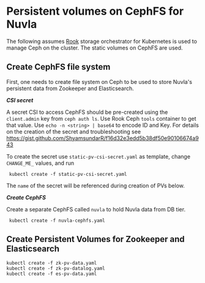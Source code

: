 # Persistent volumes on CephFS for Nuvla

The following assumes [Rook](https://rook.io) storage orchestrator for
Kubernetes is used to manage Ceph on the cluster. The static volumes on CephFS
are used.

## Create CephFS file system

First, one needs to create file system on Ceph to be used to store Nuvla's
persistent data from Zookeeper and Elasticsearch.

***CSI secret***

A secret CSI to access CephFS should be pre-created using the `client.admin` key
from `ceph auth ls`. Use Rook Ceph `tools` container to get that value. Use
`echo -n <string> | base64` to encode ID and Key. For details on the creation of
the secret and troubleshooting see
https://gist.github.com/ShyamsundarR/f16d32e3edd5b38df50e90106674a943

To create the secret use `static-pv-csi-secret.yaml` as template, change
`CHANGE_ME_` values, and run

     kubectl create -f static-pv-csi-secret.yaml

The `name` of the secret will be referenced during creation of PVs below.

***Create CephFS***

Create a separate CephFS called `nuvla` to hold Nuvla data from DB tier. 

     kubectl create -f nuvla-cephfs.yaml

## Create Persistent Volumes for Zookeeper and Elasticsearch

    kubectl create -f zk-pv-data.yaml
    kubectl create -f zk-pv-datalog.yaml
    kubectl create -f es-pv-data.yaml
